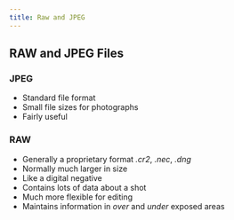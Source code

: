 ```yaml
---
title: Raw and JPEG
---
```


## RAW and JPEG Files ##

<h3 class="slide">JPEG</h3>

* Standard file format
* Small file sizes for photographs
* Fairly useful

<h3 class="slide">RAW</h3>

* Generally a proprietary format _.cr2_, _.nec_, _.dng_
* Normally much larger in size
* Like a digital negative
* Contains lots of data about a shot
* Much more flexible for editing
* Maintains information in _over_ and _under_ exposed areas

